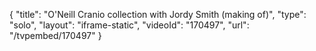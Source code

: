 {
    "title": "O'Neill Cranio collection with Jordy Smith (making of)",
    "type": "solo",
    "layout": "iframe-static",
    "videoId": "170497",
    "url": "\/tvpembed\/170497"
}
